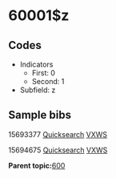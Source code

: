 # 60001$z

## Codes

-   Indicators
    -   First: 0
    -   Second: 1
-   Subfield: z

## Sample bibs

15693377 [Quicksearch](https://search.library.yale.edu/catalog/15693377) [VXWS](http://prodorbis.library.yale.edu:7014/vxws/GetHoldingsService?bibId=15693377)

15694675 [Quicksearch](https://search.library.yale.edu/catalog/15694675) [VXWS](http://prodorbis.library.yale.edu:7014/vxws/GetHoldingsService?bibId=15694675)

**Parent topic:**[600](../../tags/600/600.md)

